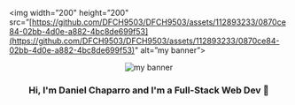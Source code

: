 <p align=”center”>

<img width=”200" height=”200" src=”[https://github.com/DFCH9503/DFCH9503/assets/112893233/0870ce84-02bb-4d0e-a882-4bc8de699f53](https://github.com/DFCH9503/DFCH9503/assets/112893233/0870ce84-02bb-4d0e-a882-4bc8de699f53)" alt=”my banner”>

</p>

<p align="center">
  <img src="[https://user-images.githubusercontent.com/75753187/123350185-74ce0900-d528-11eb-848d-d92955dbb944.png](https://github.com/DFCH9503/DFCH9503/assets/112893233/0870ce84-02bb-4d0e-a882-4bc8de699f53)" alt="my banner">
</p>

<h3 align="center">
Hi, I'm Daniel Chaparro and I'm a Full-Stack Web Dev 👋
</h3>

<!--
**DFCH9503/DFCH9503** is a ✨ _special_ ✨ repository because its `README.md` (this file) appears on your GitHub profile.

Here are some ideas to get you started:

- 🔭 I’m currently working on Node.js backend
- 🌱 I’m currently learning FULLSTACK Dev
- 👯 I’m looking to collaborate on ...
- 🤔 I’m looking for help with ...
- 💬 Ask me about ...
- 📫 How to reach me: ...
- 😄 Pronouns: ...
- ⚡ Fun fact: I'm a Mechanical engineer and love F1
-->
